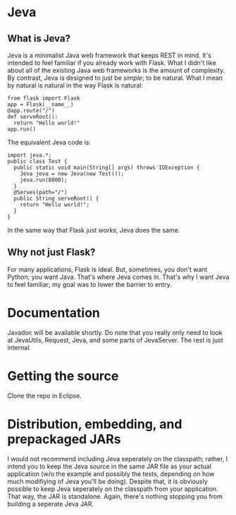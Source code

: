 Jeva
====

What is Jeva?
-------------
Jeva is a minimalist Java web framework that keeps REST in mind. It's intended to feel familiar if you already work
with Flask. What I didn't like about all of the existing Java web frameworks is the amount of complexity. By contrast,
Jeva is designed to just be *simple*; to be natural. What I mean by natural is natural in the way Flask is natural:

    from flask import Flask
    app = Flask(__name__)
    @app.route("/")
    def serveRoot():
      return "Hello world!"
    app.run()

The equivalent Jeva code is:

    import jeva.*;
    public class Test {
      public static void main(String[] args) throws IOException {
        Jeva jeva = new Jeva(new Test());
        jeva.run(8000);
      }
      @Serves(path="/")
      public String serveRoot() {
        return "Hello world!";
      }
    }

In the same way that Flask just *works*, Jeva does the same.

Why not just Flask?
-------------------
For many applications, Flask is ideal. But, sometimes, you don't want Python; you want Java. That's where Jeva comes
in. That's why I want Jeva to feel familiar; my goal was to lower the barrier to entry.

Documentation
=============
Javadoc will be available shortly. Do note that you really only need to look at JevaUtils, Request, Jeva, and some
parts of JevaServer. The rest is just internal.

Getting the source
==================
Clone the repo in Eclipse.

Distribution, embedding, and prepackaged JARs
=============================================
I would not recommend including Jeva seperately on the classpath; rather, I intend you to keep the Jeva source in the
same JAR file as your actual application (w/o the example and possibly the tests, depending on how much modifiying
of Jeva you'll be doing). Despite that, it is obviously possible to keep Jeva seperately on the classpath from your
application. That way, the JAR is standalone. Again, there's nothing stopping you from building a seperate Jeva JAR.
